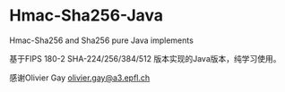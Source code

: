 # Hmac-Sha256-Java
Hmac-Sha256 and Sha256 pure Java implements

基于FIPS 180-2 SHA-224/256/384/512 版本实现的Java版本，纯学习使用。

感谢Olivier Gay <olivier.gay@a3.epfl.ch>
